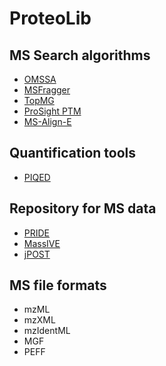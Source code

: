 # ProteoLib

  ## MS Search algorithms
  * [OMSSA](https://github.com/anuragraj/ProteoLib/blob/master/OMSSA.md)  
  * [MSFragger](https://github.com/anuragraj/ProteoLib/blob/master/MSFragger.md)
  * [TopMG](https://github.com/anuragraj/ProteoLib/blob/master/TopMG.md)
  * [ProSight PTM](https://github.com/anuragraj/ProteoLib/blob/master/ProSight%20PTM.md)
  * [MS-Align-E](https://github.com/anuragraj/ProteoLib/blob/master/MS-Align-E.md)

  ## Quantification tools
  * [PIQED](https://github.com/anuragraj/ProteoLib/blob/master/PIQED.md)

  ## Repository for MS data

  * [PRIDE](https://www.ebi.ac.uk/pride/archive/)
  * [MassIVE](https://massive.ucsd.edu/ProteoSAFe/static/massive.jsp)
  * [jPOST](https://jpostdb.org/)

  ## MS file formats
  * mzML
  * mzXML
  * mzIdentML
  * MGF
  * PEFF
